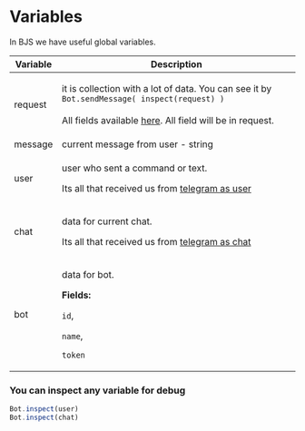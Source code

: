 # Variables

In BJS we have useful global variables.

| **Variable**               | **Description**                                                                                                                                                                                                                                                                                                                                                                                                                                                                                                                                                                                 |
| -------------------------- | ----------------------------------------------------------------------------------------------------------------------------------------------------------------------------------------------------------------------------------------------------------------------------------------------------------------------------------------------------------------------------------------------------------------------------------------------------------------------------------------------------------------------------------------------------------------------------------------------- |
| request                    | <p>it is collection with a lot of data. You can see it by <code>Bot.sendMessage( inspect(request) )</code><br><br>All fields available <a href="https://core.telegram.org/bots/api#update">here</a>. All field will be in request.</p>                                                                                                                                                                                                                                                                                                                                                          |
| message                    | current message from user - string                                                                                                                                                                                                                                                                                                                                                                                                                                                                                                                                                              |
| user                       | <p>user who sent a command or text. </p><p></p><p>Its all that received us from [telegram as user](https://core.telegram.org/bots/api#user)</p>                                                                                                                              |
| chat                       | <p>data for current chat. </p><p></p><p>Its all that received us from [telegram as chat](https://core.telegram.org/bots/api#chat)</p> |
| bot                        | <p>data for bot. </p><p></p><p><strong>Fields:</strong> </p><p><code>id</code>, </p><p><code>name</code>, </p><p><code>token</code></p>                                                                                                                                                                                                                                                             |

### You can inspect any variable for debug

```javascript
Bot.inspect(user)
Bot.inspect(chat)
```
